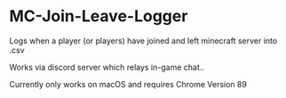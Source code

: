 # MC-Join-Leave-Logger
Logs when a player (or players) have joined and left minecraft server into .csv 

Works via discord server which relays in-game chat..

Currently only works on macOS and requires Chrome Version 89
